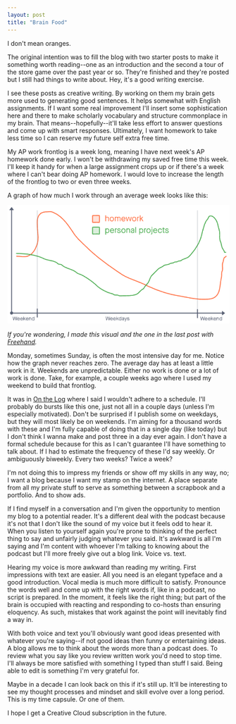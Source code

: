 ```yaml
---
layout: post
title: "Brain Food"
---
```


I don't mean oranges.

The original intention was to fill the blog with two starter posts to make it something worth reading--one as an introduction and the second a tour of the store game over the past year or so.
They're finished and they're posted but I still had things to write about.
Hey, it's a good writing exercise.

I see these posts as creative writing.
By working on them my brain gets more used to generating good sentences.
It helps somewhat with English assignments.
If I want some real improvement I'll insert some sophistication here and there to make scholarly vocabulary and structure commonplace in my brain.
That means--hopefully--it'll take less effort to answer questions and come up with smart responses.
Ultimately, I want homework to take less time so I can reserve my future self extra free time.

My AP work frontlog is a week long, meaning I have next week's AP homework done early.
I won't be withdrawing my saved free time this week.
I'll keep it handy for when a large assignment crops up or if there's a week where I can't bear doing AP homework.
I would love to increase the length of the frontlog to two or even three weeks.

A graph of how much I work through an average week looks like this:

![Graph of work over a week][graph]

*If you're wondering, I made this visual and the one in the last post with [Freehand][freehand].*

Monday, sometimes Sunday, is often the most intensive day for me.
Notice how the graph never reaches zero.
The average day has at least a little work in it.
Weekends are unpredictable. Either no work is done or a lot of work is done.
Take, for example, a couple weeks ago where I used my weekend to build that frontlog.

It was in [On the Log][firstPost] where I said I wouldn't adhere to a schedule.
I'll probably do bursts like this one, just not all in a couple days (unless I'm especially motivated).
Don't be surprised if I publish some on weekdays, but they will most likely be on weekends.
I'm aiming for a thousand words with these and I'm fully capable of doing that in a single day (like today) but I don't think I wanna make and post three in a day ever again.
I don't have a formal schedule because for this as I can't guarantee I'll have something to talk about. If I had to estimate the frequency of these I'd say weekly. 
Or ambiguously biweekly.
Every two weeks?
Twice a week?

I'm not doing this to impress my friends or show off my skills in any way, no; I want a blog because I want my stamp on the internet.
A place separate from all my private stuff to serve as something between a scrapbook and a portfolio.
And to show ads.

If I find myself in a conversation and I'm given the opportunity to mention my blog to a potential reader.
It's a different deal with the podcast because it's not that I don't like the sound of my voice but it feels odd to hear it.
When you listen to yourself again you're prone to thinking of the perfect thing to say and unfairly judging whatever you said.
It's awkward is all I'm saying and I'm content with whoever I'm talking to knowing about the podcast but I'll more freely give out a blog link.
Voice vs. text.

Hearing my voice is more awkward than reading my writing.
First impressions with text are easier.
All you need is an elegant typeface and a good introduction.
Vocal media is much more difficult to satisfy.
Pronounce the words well and come up with the right words if, like in a podcast, no script is prepared.
In the moment, it feels like the right thing; but part of the brain is occupied with reacting and responding to co-hosts than ensuring eloquency.
As such, mistakes that work against the point will inevitably find a way in.

With both voice and text you'll obviously want good ideas presented with whatever you're saying--if not good ideas then funny or entertaining ideas.
A blog allows me to think about the words more than a podcast does.
To review what you say like you review written work you'd need to stop time.
I'll always be more satisfied with something I typed than stuff I said.
Being able to edit is something I'm very grateful for.

Maybe in a decade I can look back on this if it's still up.
It'll be interesting to see my thought processes and mindset and skill evolve over a long period.
This is my time capsule.
Or one of them.

I hope I get a Creative Cloud subscription in the future.

[graph]: /assets/images/workGraph.png
[freehand]: https://www.invisionapp.com/freehand
[firstPost]: /2021/02/27/on-the-log.html